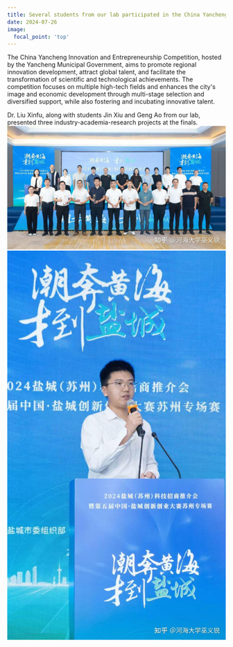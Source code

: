 ```yaml
---
title: Several students from our lab participated in the China Yancheng Innovation and Entrepreneurship Competition
date: 2024-07-26
image:
  focal_point: 'top'
---
```

The China Yancheng Innovation and Entrepreneurship Competition, hosted by the Yancheng Municipal Government, aims to promote regional innovation development, attract global talent, and facilitate the transformation of scientific and technological achievements. The competition focuses on multiple high-tech fields and enhances the city's image and economic development through multi-stage selection and diversified support, while also fostering and incubating innovative talent.
<!--more-->
Dr. Liu Xinfu, along with students Jin Xiu and Geng Ao from our lab, presented three industry-academia-research projects at the finals.
![yc](24-7-26-1.jpg)
![yc](24-7-26-2.jpg)

